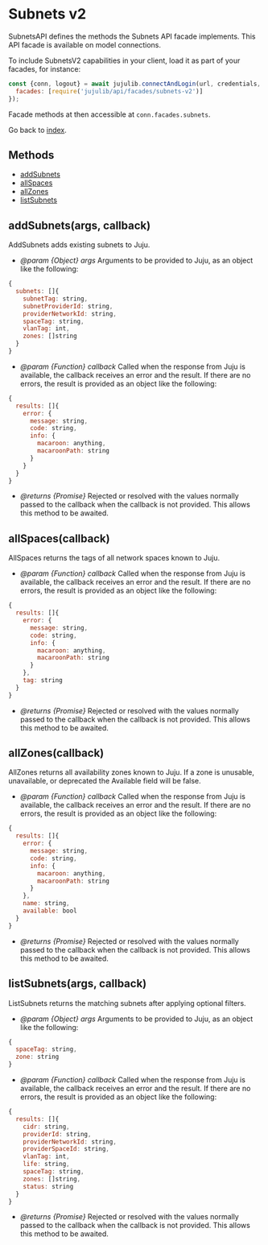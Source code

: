<!---
NOTE: this file has been generated by the doc command in js-libjuju
on Tue 2018/11/27 16:23:14 UTC. Do not manually edit this file.
--->
# Subnets v2

SubnetsAPI defines the methods the Subnets API facade implements.
This API facade is available on model connections.

To include SubnetsV2 capabilities in your client, load it as
part of your facades, for instance:
```javascript
const {conn, logout} = await jujulib.connectAndLogin(url, credentials, {
  facades: [require('jujulib/api/facades/subnets-v2')]
});
```
Facade methods at then accessible at `conn.facades.subnets`.

Go back to [index](index.md).

## Methods
- [addSubnets](#addSubnetsargs-callback)
- [allSpaces](#allSpacescallback)
- [allZones](#allZonescallback)
- [listSubnets](#listSubnetsargs-callback)

## addSubnets(args, callback)
AddSubnets adds existing subnets to Juju.

- *@param {Object} args* Arguments to be provided to Juju, as an object like
  the following:
```javascript
{
  subnets: []{
    subnetTag: string,
    subnetProviderId: string,
    providerNetworkId: string,
    spaceTag: string,
    vlanTag: int,
    zones: []string
  }
}
```
- *@param {Function} callback* Called when the response from Juju is available,
  the callback receives an error and the result. If there are no errors, the
  result is provided as an object like the following:
```javascript
{
  results: []{
    error: {
      message: string,
      code: string,
      info: {
        macaroon: anything,
        macaroonPath: string
      }
    }
  }
}
```
- *@returns {Promise}* Rejected or resolved with the values normally passed to
  the callback when the callback is not provided.
  This allows this method to be awaited.

## allSpaces(callback)
AllSpaces returns the tags of all network spaces known to Juju.

- *@param {Function} callback* Called when the response from Juju is available,
  the callback receives an error and the result. If there are no errors, the
  result is provided as an object like the following:
```javascript
{
  results: []{
    error: {
      message: string,
      code: string,
      info: {
        macaroon: anything,
        macaroonPath: string
      }
    },
    tag: string
  }
}
```
- *@returns {Promise}* Rejected or resolved with the values normally passed to
  the callback when the callback is not provided.
  This allows this method to be awaited.

## allZones(callback)
AllZones returns all availability zones known to Juju. If a zone is
    unusable, unavailable, or deprecated the Available field will be false.

- *@param {Function} callback* Called when the response from Juju is available,
  the callback receives an error and the result. If there are no errors, the
  result is provided as an object like the following:
```javascript
{
  results: []{
    error: {
      message: string,
      code: string,
      info: {
        macaroon: anything,
        macaroonPath: string
      }
    },
    name: string,
    available: bool
  }
}
```
- *@returns {Promise}* Rejected or resolved with the values normally passed to
  the callback when the callback is not provided.
  This allows this method to be awaited.

## listSubnets(args, callback)
ListSubnets returns the matching subnets after applying optional filters.

- *@param {Object} args* Arguments to be provided to Juju, as an object like
  the following:
```javascript
{
  spaceTag: string,
  zone: string
}
```
- *@param {Function} callback* Called when the response from Juju is available,
  the callback receives an error and the result. If there are no errors, the
  result is provided as an object like the following:
```javascript
{
  results: []{
    cidr: string,
    providerId: string,
    providerNetworkId: string,
    providerSpaceId: string,
    vlanTag: int,
    life: string,
    spaceTag: string,
    zones: []string,
    status: string
  }
}
```
- *@returns {Promise}* Rejected or resolved with the values normally passed to
  the callback when the callback is not provided.
  This allows this method to be awaited.